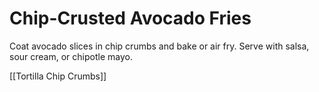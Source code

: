 # Chip-Crusted Avocado Fries

Coat avocado slices in chip crumbs and bake or air fry. Serve with salsa, sour cream, or chipotle mayo.

[[Tortilla Chip Crumbs]]